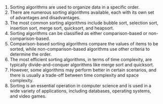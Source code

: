 

1. Sorting algorithms are used to organize data in a specific order.
2. There are numerous sorting algorithms available, each with its own set of advantages and disadvantages.
3. The most common sorting algorithms include bubble sort, selection sort, insertion sort, merge sort, quicksort, and heapsort.
4. Sorting algorithms can be classified as either comparison-based or non-comparison-based.
5. Comparison-based sorting algorithms compare the values of items to be sorted, while non-comparison-based algorithms use other criteria to determine the order.
6. The most efficient sorting algorithms, in terms of time complexity, are typically divide-and-conquer algorithms like merge sort and quicksort.
7. However, some algorithms may perform better in certain scenarios, and there is usually a trade-off between time complexity and space complexity.
8. Sorting is an essential operation in computer science and is used in a wide variety of applications, including databases, operating systems, and video games.